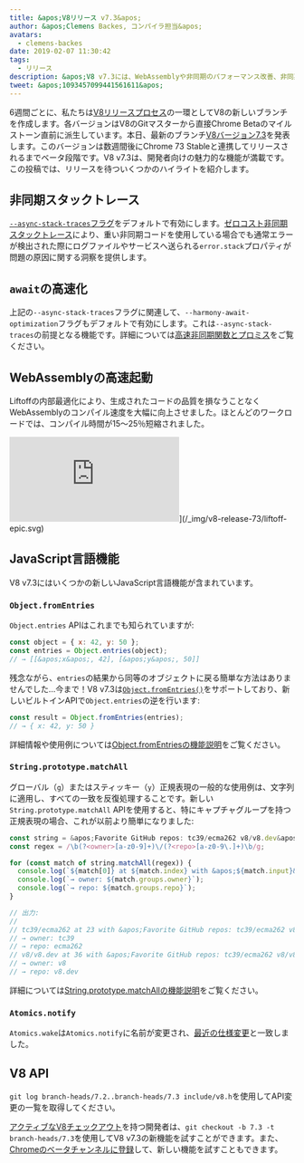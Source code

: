 ```yaml
---
title: &apos;V8リリース v7.3&apos;
author: &apos;Clemens Backes, コンパイラ担当&apos;
avatars:
  - clemens-backes
date: 2019-02-07 11:30:42
tags:
  - リリース
description: &apos;V8 v7.3には、WebAssemblyや非同期のパフォーマンス改善、非同期スタックトレース、Object.fromEntries、String#matchAllなど、非常に多くの新機能が詰まっています！&apos;
tweet: &apos;1093457099441561611&apos;
---
```

6週間ごとに、私たちは[V8リリースプロセス](/docs/release-process)の一環としてV8の新しいブランチを作成します。各バージョンはV8のGitマスターから直接Chrome Betaのマイルストーン直前に派生しています。本日、最新のブランチ[V8バージョン7.3](https://chromium.googlesource.com/v8/v8.git/+log/branch-heads/7.3)を発表します。このバージョンは数週間後にChrome 73 Stableと連携してリリースされるまでベータ段階です。V8 v7.3は、開発者向けの魅力的な機能が満載です。この投稿では、リリースを待ついくつかのハイライトを紹介します。

<!--truncate-->
## 非同期スタックトレース

[`--async-stack-traces`フラグ](/blog/fast-async#improved-developer-experience)をデフォルトで有効にします。[ゼロコスト非同期スタックトレース](https://bit.ly/v8-zero-cost-async-stack-traces)により、重い非同期コードを使用している場合でも通常エラーが検出された際にログファイルやサービスへ送られる`error.stack`プロパティが問題の原因に関する洞察を提供します。

## `await`の高速化

上記の`--async-stack-traces`フラグに関連して、`--harmony-await-optimization`フラグもデフォルトで有効にします。これは`--async-stack-traces`の前提となる機能です。詳細については[高速非同期関数とプロミス](/blog/fast-async#await-under-the-hood)をご覧ください。

## WebAssemblyの高速起動

Liftoffの内部最適化により、生成されたコードの品質を損なうことなくWebAssemblyのコンパイル速度を大幅に向上させました。ほとんどのワークロードでは、コンパイル時間が15〜25％短縮されました。

![Epic ZenGardenデモのLiftoffコンパイル時間](https://s3.amazonaws.com/mozilla-games/ZenGarden/EpicZenGarden.html)](/_img/v8-release-73/liftoff-epic.svg)

## JavaScript言語機能

V8 v7.3にはいくつかの新しいJavaScript言語機能が含まれています。

### `Object.fromEntries`

`Object.entries` APIはこれまでも知られていますが:

```js
const object = { x: 42, y: 50 };
const entries = Object.entries(object);
// → [[&apos;x&apos;, 42], [&apos;y&apos;, 50]]
```

残念ながら、`entries`の結果から同等のオブジェクトに戻る簡単な方法はありませんでした…今まで！V8 v7.3は[`Object.fromEntries()`](/features/object-fromentries)をサポートしており、新しいビルトインAPIで`Object.entries`の逆を行います:

```js
const result = Object.fromEntries(entries);
// → { x: 42, y: 50 }
```

詳細情報や使用例については[Object.fromEntriesの機能説明](/features/object-fromentries)をご覧ください。

### `String.prototype.matchAll`

グローバル（`g`）またはスティッキー（`y`）正規表現の一般的な使用例は、文字列に適用し、すべての一致を反復処理することです。新しい`String.prototype.matchAll` APIを使用すると、特にキャプチャグループを持つ正規表現の場合、これが以前より簡単になりました:

```js
const string = &apos;Favorite GitHub repos: tc39/ecma262 v8/v8.dev&apos;;
const regex = /\b(?<owner>[a-z0-9]+)\/(?<repo>[a-z0-9\.]+)\b/g;

for (const match of string.matchAll(regex)) {
  console.log(`${match[0]} at ${match.index} with &apos;${match.input}&apos;`);
  console.log(`→ owner: ${match.groups.owner}`);
  console.log(`→ repo: ${match.groups.repo}`);
}

// 出力:
//
// tc39/ecma262 at 23 with &apos;Favorite GitHub repos: tc39/ecma262 v8/v8.dev&apos;
// → owner: tc39
// → repo: ecma262
// v8/v8.dev at 36 with &apos;Favorite GitHub repos: tc39/ecma262 v8/v8.dev&apos;
// → owner: v8
// → repo: v8.dev
```

詳細については[String.prototype.matchAllの機能説明](/features/string-matchall)をご覧ください。

### `Atomics.notify`

`Atomics.wake`は`Atomics.notify`に名前が変更され、[最近の仕様変更](https://github.com/tc39/ecma262/pull/1220)と一致しました。

## V8 API

`git log branch-heads/7.2..branch-heads/7.3 include/v8.h`を使用してAPI変更の一覧を取得してください。

[アクティブなV8チェックアウト](/docs/source-code#using-git)を持つ開発者は、`git checkout -b 7.3 -t branch-heads/7.3`を使用してV8 v7.3の新機能を試すことができます。また、[Chromeのベータチャンネルに登録](https://www.google.com/chrome/browser/beta.html)して、新しい機能を試すこともできます。
